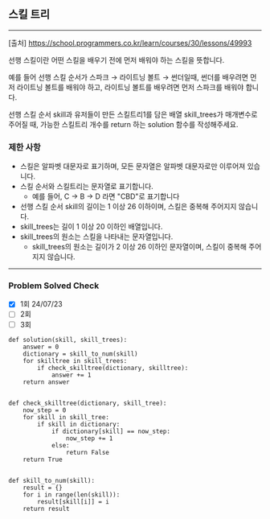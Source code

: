 ## 스킬 트리

---

[출처] https://school.programmers.co.kr/learn/courses/30/lessons/49993

선행 스킬이란 어떤 스킬을 배우기 전에 먼저 배워야 하는 스킬을 뜻합니다.

예를 들어 선행 스킬 순서가 스파크 → 라이트닝 볼트 → 썬더일때, 
썬더를 배우려면 먼저 라이트닝 볼트를 배워야 하고, 라이트닝 볼트를 배우려면 먼저 스파크를 배워야 합니다.

선행 스킬 순서 skill과 유저들이 만든 스킬트리1를 담은 배열 skill_trees가 매개변수로 주어질 때, 
가능한 스킬트리 개수를 return 하는 solution 함수를 작성해주세요.

### 제한 사항

- 스킬은 알파벳 대문자로 표기하며, 모든 문자열은 알파벳 대문자로만 이루어져 있습니다.
- 스킬 순서와 스킬트리는 문자열로 표기합니다.
  - 예를 들어, C → B → D 라면 "CBD"로 표기합니다
- 선행 스킬 순서 skill의 길이는 1 이상 26 이하이며, 스킬은 중복해 주어지지 않습니다.
- skill_trees는 길이 1 이상 20 이하인 배열입니다.
- skill_trees의 원소는 스킬을 나타내는 문자열입니다.
  - skill_trees의 원소는 길이가 2 이상 26 이하인 문자열이며, 스킬이 중복해 주어지지 않습니다.

---
### Problem Solved Check
- [x] 1회 24/07/23
- [ ] 2회
- [ ] 3회
~~~
def solution(skill, skill_trees):
    answer = 0
    dictionary = skill_to_num(skill)
    for skilltree in skill_trees:
        if check_skilltree(dictionary, skilltree):
            answer += 1
    return answer


def check_skilltree(dictionary, skill_tree):
    now_step = 0
    for skill in skill_tree:
        if skill in dictionary:
            if dictionary[skill] == now_step:
                now_step += 1
            else:
                return False
    return True


def skill_to_num(skill):
    result = {}
    for i in range(len(skill)):
        result[skill[i]] = i
    return result
    
~~~
